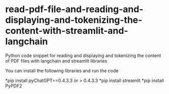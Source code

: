 # read-pdf-file-and-reading-and-displaying-and-tokenizing-the-content-with-streamlit-and-langchain
Python code snippet for reading and displaying and tokenizing the content of PDF files with langchain and streamlit libraries 


You can install the following libraries and run the code

*pip install pyChatGPT==0.4.3.3 or > 0.4.3.3
*pip install streamlit
*pip install PyPDF2
